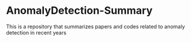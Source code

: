 # AnomalyDetection-Summary
This is a repository that summarizes papers and codes related to anomaly detection in recent years
